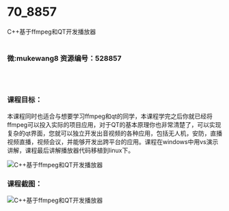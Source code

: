 # 70_8857
C++基于ffmpeg和QT开发播放器
<br/></br>
<h3>微:mukewang8 资源编号：528857</h3>
<br/></br>
<h3>课程目标：</h3>
<p>本课程同时也适合与想要学习ffmpeg和qt的同学，本课程学完之后你就已经将ffmpeg可以投入实际的项目应用，对于QT的基本原理你也非常清楚了，可以实现复杂的qt界面，您就可以独立开发出音视频的各种应用，包括无人机，安防，直播视频直播，视频会议，并能够开发出跨平台的应用。课程在windows中用vs演示讲解，课程最后讲解播放器代码移植到linux下。</p>
<p><img src="https://www.ko996.com/wp-content/uploads/img/2019/11/1-90.png" alt="C++基于ffmpeg和QT开发播放器"></p>
<h3>课程截图：</h3>
<p><img src="https://www.ko996.com/wp-content/uploads/img/2019/11/2-98.png" alt="C++基于ffmpeg和QT开发播放器"></p>
<p>&nbsp;</p>
